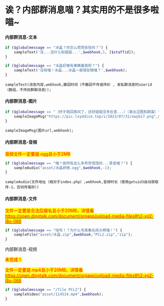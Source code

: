 # 诶？内部群消息喵？其实用的不是很多啦喵\~

#### 内部群消息-文本

```php
if ($globalmessage == "冰晶？你怎么慌慌张张的？") {
    sampleText('没...没什么啦姐姐...',$webhook,5, [$staffid]);
}
```

```php
if ($globalmessage == "冰晶好像有事瞒着我呢？") {
    sampleText('没有喵！冰晶...冰晶一直很安稳喵？',$webhook);
}
```

```
sampleText(消息内容,webhook,撤回时间（不撤回不传或传0）, 发私聊消息时userid（数组，不传则群聊消息）);
```

#### 内部群消息-图片

```php
if ($globalmessage == "（终于跑回房间了，还好姐姐没多在意...）（拿出涩图和跳蛋）") {
    sampleImageMsg("https://pic.lxyddice.top/i/2023/07/31/owybi7.png",$webhook);
}
```

```
sampleImageMsg(图片url,webhook);
```

#### 内部群消息-音频

<mark style="color:red;">音频文件一定要是.ogg且小于2MB</mark>

```php
if ($globalmessage == "喵？居然有这么多奇奇怪怪的...录音喵？") {
    sampleAudio("asset/冰晶娇喘.ogg",$webhook,-1);
}
```

```
sampleAudio(文件地址（相对于index.php）,webhook,音频时长（使用getuid3自动获取传-1，否则传毫秒）)
```

#### 内部群消息-文件

<mark style="color:red;">文件一定要是合法后缀名且小于20MB，详情看</mark>[<mark style="color:red;">https://open.dingtalk.com/document/orgapp/upload-media-files#h2-xg2-l8o-066</mark>](https://open.dingtalk.com/document/orgapp/upload-media-files#h2-xg2-l8o-066)

```php
if ($globalmessage == "哇呜！？为什么写真集在床头啊喵！") {
    sampleFile("asset/冰晶.zip",$webhook,"PCL2.zip","zip");
}
```

内部群消息-视频

<mark style="color:red;">未完成！</mark>

<mark style="color:red;">文件一定要是.mp4且小于20MB，详情看</mark>[<mark style="color:red;">https://open.dingtalk.com/document/orgapp/upload-media-files#h2-xg2-l8o-066</mark>](https://open.dingtalk.com/document/orgapp/upload-media-files#h2-xg2-l8o-066)

```php
if ($globalmessage == "/file PCL2") {
    sampleVideo("asset/114514.mp4",$webhook);
}
```

